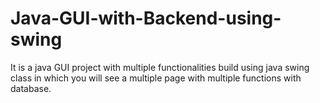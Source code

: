 # Java-GUI-with-Backend-using-swing
It is a java GUI project with multiple functionalities build using java swing class in which you will see a multiple page with multiple functions with database.

